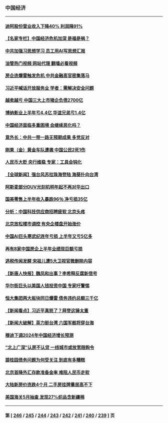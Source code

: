 ### 中国经济
---
#### [迪阿股份营业收入下降40%  利润降91%](../../pages/ncid283/n14066466.md?09041245) 
#### [【名家专栏】中国经济危机加深 是福是祸？](../../pages/ncid283/n14065915.md?09041245) 
#### [中共加强习思想学习 员工用AI写思想汇报](../../pages/ncid283/n14066379.md?09041245) 
#### [油管热门视频 网站代理 翻墙必看视频](http://138.2.39.72:81/youtube.html?epic-marker?09041245)
#### [房企连爆雷触发危机 中共金融高官密集落马](../../pages/ncid283/n14066078.md?09041245) 
#### [习近平喊话开放服务业 学者：需解决安全问题](../../pages/ncid283/n14065894.md?09041245) 
#### [越卖越亏 中国三大上市猪企负债2700亿](../../pages/ncid283/n14066062.md?09041245) 
#### [博纳影业上半年亏4.4亿 华谊兄弟亏1.4亿](../../pages/ncid283/n14066047.md?09041245) 
#### [中国经济面临多重困境 会继续恶化吗？](../../pages/ncid283/n14065718.md?09041245) 
#### [意外长：中共一带一路无预期成果 多党反对](../../pages/ncid283/n14065949.md?09041245) 
#### [刚果（金）黄金车队遭袭 中国公民2死1伤](../../pages/ncid283/n14065962.md?09041245) 
#### [人民币大贬 央行维稳 专家：工具会钝化](../../pages/ncid283/n14065820.md?09041245) 
#### [【全球新闻】强台风苏拉珠海登陆 海葵扑向台湾](../../pages/ncid283/n14065849.md?09041245) 
#### [阿斯麦部分DUV光刻机明年起不再对华出口](../../pages/ncid283/n14065786.md?09041245) 
#### [国美零售上半年收入暴跌96％  净亏损35亿](../../pages/ncid283/n14065777.md?09041245) 
#### [分析：中国科技供应商招聘疲软 北京头疼](../../pages/ncid283/n14065624.md?09041245) 
#### [北京放松楼市调控 有央企楼盘开始涨价](../../pages/ncid283/n14065605.md?09041245) 
#### [中国AI巨头寒武纪连年亏损 上半年又亏5亿多](../../pages/ncid283/n14065581.md?09041245) 
#### [再有8家中国房企上半年业绩现巨额亏损](../../pages/ncid283/n14065557.md?09041245) 
#### [逃税传闻发酵 宋祖儿遭5大卫视官微删除内容](../../pages/ncid283/n14065521.md?09041245) 
#### [【新唐人快报】魏凤和出事？李希释反腐新信号](../../pages/ncid283/n14065532.md?09041245) 
#### [华尔街巨头以美国人钱投资中国 专家吁警惕](../../pages/ncid283/n14062261.md?09041245) 
#### [恒大集团两大板块同日爆雷 债务违约总额三千亿](../../pages/ncid283/n14065518.md?09041245) 
#### [【新闻看点】习近平真怒了？拜登这锤太重](../../pages/ncid283/n14065489.md?09041245) 
#### [【新闻大破解】英力挺台湾 六国军舰将穿台海](../../pages/ncid283/n14065492.md?09041245) 
#### [穆迪下调2024年中国经济增长预测](../../pages/ncid283/n14065517.md?09041245) 
#### [“北上广深”认房不认贷 一线城市或放宽限购令](../../pages/ncid283/n14065241.md?09041245) 
#### [碧桂园债务问题为何受关注 到底有多糟糕](../../pages/ncid283/n14065468.md?09041245) 
#### [北京首降外汇存款准备金率 难阻人民币走软](../../pages/ncid283/n14065441.md?09041245) 
#### [大陆新房价连跌4个月 二手房挂牌量居高不下](../../pages/ncid283/n14065204.md?09041245) 
#### [美国海关5月抽查 发现27%织品含新疆棉](../../pages/ncid283/n14065431.md?09041245) 

---
#### 第 [ [246](./246.md?09041245) / [245](./245.md?09041245) / [244](./244.md?09041245) / [243](./243.md?09041245) / [242](./242.md?09041245) / [241](./241.md?09041245) / [240](./240.md?09041245) / [239](./239.md?09041245) ] 页
